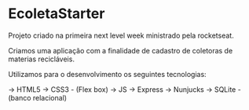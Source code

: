 # EcoletaStarter

<p> Projeto criado na primeira next level week ministrado pela rocketseat. </p> 
<p> Criamos uma aplicação com a finalidade de cadastro de coletoras de materias recicláveis.</p> 
<p> Utilizamos para o desenvolvimento os seguintes tecnologias: </p> 

-> HTML5
-> CSS3 - (Flex box)
-> JS
-> Express
-> Nunjucks
-> SQLite - (banco relacional)

